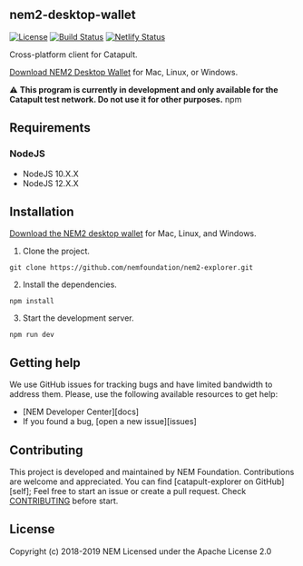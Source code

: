## nem2-desktop-wallet

[![License](https://img.shields.io/badge/License-Apache%202.0-blue.svg)](https://opensource.org/licenses/Apache-2.0)
[![Build Status](https://travis-ci.org/nemfoundation/nem2-desktop-wallet.svg?branch=master)](https://travis-ci.org/nemfoundation/nem2-desktop-wallet)
[![Netlify Status](https://api.netlify.com/api/v1/badges/dd08b1bf-133e-4a77-9fe5-d65d46316e9d/deploy-status)](https://app.netlify.com/sites/nem2-desktop-wallet/deploys)

Cross-platform client for Catapult.

[Download NEM2 Desktop Wallet](https://github.com/nemfoundation/nem2-desktop-wallet/branches) for Mac, Linux, or Windows.

:warning: **This program is currently in development and only available for the Catapult test network. Do not use it for other purposes.**
npm
## Requirements

### NodeJS
- NodeJS 10.X.X
- NodeJS 12.X.X


## Installation

[Download the NEM2 desktop wallet](https://github.com/nemfoundation/nem2-desktop-wallet/releases) for Mac, Linux, and Windows.

1. Clone the project.

```
git clone https://github.com/nemfoundation/nem2-explorer.git
```

2. Install the dependencies.
```
npm install 
```

3. Start the development server.
```
npm run dev 
```

## Getting help

We use GitHub issues for tracking bugs and have limited bandwidth to address them.
Please, use the following available resources to get help:
- [NEM Developer Center][docs]
- If you found a bug, [open a new issue][issues]

## Contributing

This project is developed and maintained by NEM Foundation. Contributions are welcome and appreciated. You can find [catapult-explorer on GitHub][self]; Feel free to start an issue or create a pull request. Check [CONTRIBUTING](CONTRIBUTING.md) before start.

## License
Copyright (c) 2018-2019 NEM Licensed under the Apache License 2.0
